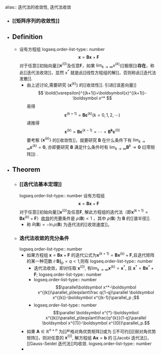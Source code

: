 alias:: 迭代法的收敛性, 迭代法收敛

- ### [[矩阵序列的收敛性]]
- ## Definition
	- 设有方程组
	  logseq.order-list-type:: number
	  $$\boldsymbol {x}=\boldsymbol{B}\boldsymbol {x}+\boldsymbol{F}$$
	  对于任意[[初始向量]]$\boldsymbol x^{(0)}$及任意$\boldsymbol F$，如果 $\lim_{k\to\infty}x^{(k)}$([[极限]])**存在**，称此[[迭代法收敛]]，显然 $x^{*}$ 就是此[[线性方程组的解]]，否则称此[[迭代法发散]].
		- 由上述讨论,需要研究 $\left\{\boldsymbol x^{(k)}\right\}$ 的[[收敛性]]. 引进[[误差向量]]
		  $$
		  \bold{\varepsilon}^{(k+1)}=\boldsymbol{x}^{(k+1)}-\boldsymbol x^*
		  $$
		  易得
		  $$
		  \boldsymbol{\varepsilon}^{(k+1)}=\boldsymbol{B}\boldsymbol{\varepsilon}^{(k)}(k=0,1,2,\cdots)
		  $$
		  递推得
		  $$
		  \boldsymbol{\varepsilon}^{(k)}=\boldsymbol{B\varepsilon}^{(k-1)}=\cdots=\boldsymbol{B^k\varepsilon}^{(0)}
		  $$
		  要考察 $\{\boldsymbol x^{(k)}\}$ 的[[收敛性]]，就要研究 $\boldsymbol B$ 在什么条件下有 $\lim_{k\to\infty}\boldsymbol{\varepsilon}^{(k)}=\boldsymbol{0}$, 亦即要研究 $\boldsymbol B$ 满足什么条件时有 $\lim_{k\to\infty}\boldsymbol B^{k}→\boldsymbol 0$ ([[零矩阵]]) .
- ## Theorem
	- ### [[迭代法基本定理]]
	  logseq.order-list-type:: number
	  设有方程组
	  $$\boldsymbol {x}=\boldsymbol{B}\boldsymbol {x}+\boldsymbol{F}$$
	  对于任意[[初始向量]]$\boldsymbol x^{(0)}$及任意$\boldsymbol F$, 解此方程组的迭代法（即$\boldsymbol x^{(k+1)}=\boldsymbol B\boldsymbol x^{(k)}+\boldsymbol F$）[收敛]([[迭代法收敛]])的充要条件是 $\rho(\boldsymbol B)<1$ ，其中 $\rho(\boldsymbol B)$ 为 $\boldsymbol B$ 的[[谱半径]].
		- 称 $R(\boldsymbol B)=-\ln\rho(\boldsymbol B)$ 为迭代法的[[收敛速度]]。
	- ### 迭代法收敛的充分条件
	  logseq.order-list-type:: number
		- 如果方程组 $\boldsymbol x=\boldsymbol{Bx}+\boldsymbol F$ 的迭代公式为$\boldsymbol x^{(k+1)}=\boldsymbol{Bx}^{(k)}+\boldsymbol F$,且迭代矩阵的某一种范数$\|\boldsymbol B\|_p=q<1$,则有
		  logseq.order-list-type:: number
			- 迭代法收敛，即对任取 $\boldsymbol x^{(\mathrm{0})}$, 有$\lim_{k\to\infty} \boldsymbol x^{(k)}=\boldsymbol x^*$, 且 $\boldsymbol x^*=\boldsymbol {Bx}^*+\boldsymbol F;$
			  logseq.order-list-type:: number
			- logseq.order-list-type:: number
			  $$\parallel\boldsymbol  x^*-\boldsymbol x^{(k)}\parallel_p\leqslant\frac q{1-q}\parallel \boldsymbol x^{(k)}-\boldsymbol x^{(k-1)}\parallel_p ;$$
			- logseq.order-list-type:: number
			  $$\parallel \boldsymbol x^{*}-\boldsymbol x^{(k)}\parallel_p\leqslant\frac{q^{k}}{1-q}\parallel \boldsymbol x^{(1)}-\boldsymbol x^{(0)}\parallel_p.$$
		- 如果 $\boldsymbol A\in\mathbb{R}^{n\times n}$ 为[[严格对角优势矩阵]]或为 [[不可约]][[弱对角优势矩阵]]，则对任意的 $\boldsymbol x^{(\mathrm{0})}$, 解方程组 $\boldsymbol{Ax}=\boldsymbol b$ 的 [[Jacobi 迭代法]]，[[Gauss-Seidel 迭代法]]均收敛.
		  logseq.order-list-type:: number
		-